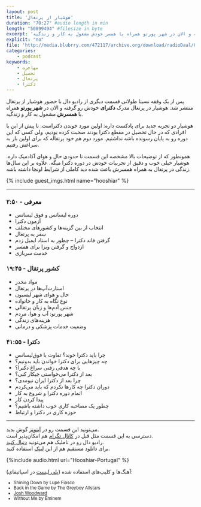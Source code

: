 ```yaml
---
layout: post
title: 'هوشیار از پرتغال'
duration: "70:27" #audio length in min
length: "50899494" #filesize in byte
excerpt: 'هوشیار در پرتغال مدرک دکترای خودش رو گرفته و الان در شهر پورتو همراه با همسر خودش مشغول به کار و زندگیه.'
explicit: "no"
file: 'http://media.blubrry.com/472117/archive.org/download/radioDaal/Hooshiar-Portugal.mp3'
categories:
    - podcast
keywords:
    - مهاجرت
    - تحصیل
    - پرتغال
    - دکترا
---
```

<!-- <img src="{{site.baseurl}}/public/img/oz/cover.jpg" class="cover-img"/> -->

پس از یک وقفه نسبتا طولانی قسمت دیگری از رادیو دال با حضور هوشیار از پرتغال منتشر شد. هوشیار در پرتغال مدرک **دکترای** خودش رو گرفته و الان در **شهر پورتو** همراه با **همسرش** مشغول به کار و زندگیه.

هوشیار دو تجربه جدید برای پادکست داره: اولین مورد خوندن دکتراست. تا پیش از این با افرادی که در حال تحصیل در مقطع دکترا بودند صحبت کرده بودیم، ولی کسی که این دوره رو به پایان رسونده باشه نداشتیم. مورد دوم هم خود پرتغاله که برای اولین بار به سراغش رفتیم.

همونطور که از توضیحات بالا مشخصه این قسمت تا حدودی حال و هوای آکادمیک داره. هوشیار خیلی خوب و دقیق از تجربیات خودش در دوره دکترا میگه. علاوه بر این سال‌ها زندگی در پرتغال به همراه همسرش باعث شده دید کاملی از شرایط اونجا داشته باشه.

{% include guest_imgs.html name="hooshiar" %}

<hr>

### معرفی - ۲:۵۰
- دوره لیسانس و فوق لیسانس
- آزمون دکترا
- انتخاب از بین گزینه‌ها و کشورهای مختلف
- سفر به پرتغال
- گرفتن فاند دکترا – چطور به استاد ایمیل زدم
- ازدواج و گرفتن ویزا برای همسر
- خدمت سربازی

### کشور پرتقال - ۱۹:۴۵
- مواد مخدر
- استارت‌آپ‌ها در پرتغال
- حال و هوای شهر لیسبون
- نوع نگاه به کار و خانواده
- جنس آدم‌ها و زبان پرتغالی
- شهر پورتو: آب و هوا، مردم
- هزینه‌های زندگی
- وضعیت خدمات پزشکی و درمانی

### دکترا - ۴۱:۵۵
- چرا باید دکترا خوند؟ تفاوت با فوق‌لیسانس
- چه چیزهایی برای دکترا خواندن باید بدونیم؟
- با چه هدفی رفتی سراغ دکترا؟
- بعد از دکترا می‌خواستی چیکار کنی؟
- چرا بعد از دکترا ایران نیومدی؟
- دوران دکترا چه کارها نکردم که باید می‌کردم
- اتمام دوره دکترا و شروع به کار
- پیدا کردن کار
- چطور یک مصاحبه کاری خوب داشته باشیم؟
- حوزه کاری در دکترا و ارتباط 


<hr>

می‌تونید این قسمت رو در [آیتونز](http://apple.co/2go4xdT) گوش بدید.  
دسترسی به این قسمت مثل قبل در [کانال تگرام](https://t.me/radioDaal) هم امکان‌پذیر است.  
رادیو دال رو در ناملیک هم می‌تونید [دنبال کنید](http://bit.ly/2C2KlZw).  
برای دانلود مستقیم هم از این [لینک]({{page.file}}) استفاده کنید.

<!-- برای بحث و تبادل نظر راجع به این قسمت می‌تونید به [فروم رادیو دال](http://bit.ly/2MSHABF) مراجعه کنید.   -->

<!-- {% include player.html id="34843447" %} -->
{%include audio.html url="Hooshiar-Portugal" %}

<!-- <iframe sandbox="allow-same-origin allow-scripts allow-top-navigation allow-popups" width="100%" height="185" frameborder="0" src="https://embed.radiopublic.com/e?if=-WoAxb4&ge=s1!d2853120fad4732d9e6e51582b9a0ac53693c232"></iframe> -->

<!-- <hr> -->

آهنگ‌ها و کلیپ‌های استفاده شده ([پلی لیست](http://bit.ly/daal-music) در اسپاتیفای): 
<div dir="ltr" style="font-size: smaller;">
<ul>
<li>Shining Down by Lupe Fiasco</li>
<li>Back in the Game by The Greyboy Allstars</li>
<li><a href="https://www.joshwoodward.com/biography/">Josh Woodward</a></li>
<li>Without Me by Eminem</li>
</ul>
</div>